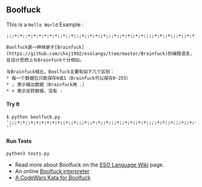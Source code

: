 ## Boolfuck


This is a `Hello World` Example :
```
;;;+;+;;+;+;+;+;+;+;;+;;+;;;+;;+;+;;+;;;+;;+;+;;+;+;;;;+;+;;+;;;+;;+;+;+;;;;;;;+;+;;+;;;+;+;;;+;+;;;;+;+;;+;;+;+;;+;;;+;;;+;;+;+;;+;;;+;+;;+;;+;+;+;;;;+;+;;;+;+;+;
```

```
Boolfuck是一种继承于[Brainfuck](https://github.com/chxj1992/esolangs/tree/master/Brainfuck)的编程语言，在设计思想上与Brainfuck十分相似。
```

```
与Brainfuck相比，Boolfuck主要有如下几个区别：
* 每一个数据位只能保存0或1（Brainfuck可以保存0-255）
* ; 表示输出数据（Brainfuck用 .）
* + 表示反转数据，没有 - 
```

#### Try It

```
$ python boolfuck.py ';;;+;+;;+;+;+;+;+;+;;+;;+;;;+;;+;+;;+;;;+;;+;+;;+;+;;;;+;+;;+;;;+;;+;+;+;;;;;;;+;+;;+;;;+;+;;;+;+;;;;+;+;;+;;+;+;;+;;;+;;;+;;+;+;;+;;;+;+;;+;;+;+;+;;;;+;+;;;+;+;+;' ''
```

#### Run Tests
```
python3 tests.py
```

* Read more about Boolfuck on the [ESO Language Wiki](https://esolangs.org/wiki/Boolfuck) page.
* An online [Boolfuck interpreter](https://tio.run/#boolfuck)
* [A CodeWars Kata for Boolfuck](https://www.codewars.com/kata/esolang-interpreters-number-4-boolfuck-interpreter/train/python)

